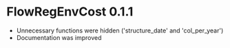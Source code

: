 # FlowRegEnvCost 0.1.1

* Unnecessary functions were hidden ('structure_date' and 'col_per_year')
* Documentation was improved
